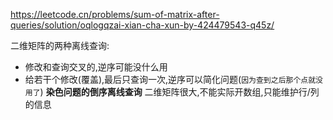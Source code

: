 https://leetcode.cn/problems/sum-of-matrix-after-queries/solution/oqlogqzai-xian-cha-xun-by-424479543-q45z/

二维矩阵的两种离线查询:

- 修改和查询交叉的,逆序可能没什么用
- 给若干个修改(覆盖),最后只查询一次,逆序可以简化问题(`因为查到之后那个点就没用了`)
  **染色问题的倒序离线查询**
  二维矩阵很大,不能实际开数组,只能维护行/列的信息
